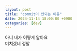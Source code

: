 ```yaml
---
layout: post
title: "commit이 안되는 이유"
date: 2024-11-14 18:00:00 +0900
categories: [dev]
---
```


아니 내가 어떻게 알아요  
미치겠네 정말
